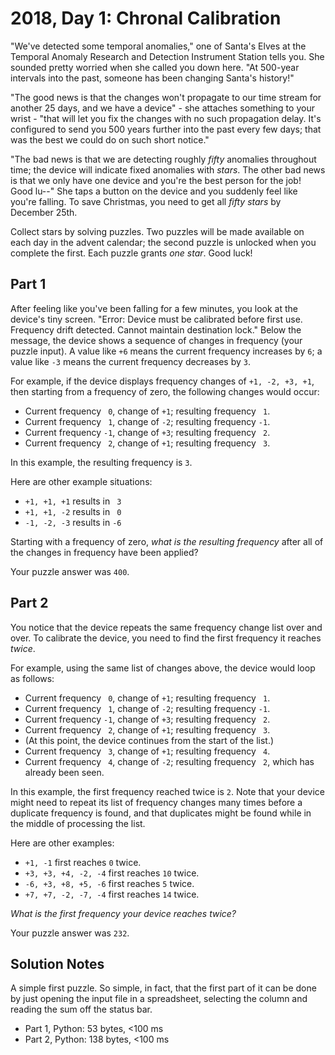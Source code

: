 # 2018, Day 1: Chronal Calibration

"We've detected some temporal anomalies," one of Santa's Elves at the Temporal Anomaly Research and Detection Instrument Station tells you. She sounded pretty worried when she called you down here. "At 500-year intervals into the past, someone has been changing Santa's history!"

"The good news is that the changes won't propagate to our time stream for another 25 days, and we have a device" - she attaches something to your wrist - "that will let you fix the changes with no such propagation delay. It's configured to send you 500 years further into the past every few days; that was the best we could do on such short notice."

"The bad news is that we are detecting roughly _fifty_ anomalies throughout time; the device will indicate fixed anomalies with _stars_. The other bad news is that we only have one device and you're the best person for the job! Good lu--" She taps a button on the device and you suddenly feel like you're falling. To save Christmas, you need to get all _fifty stars_ by December 25th.

Collect stars by solving puzzles. Two puzzles will be made available on each day in the advent calendar; the second puzzle is unlocked when you complete the first. Each puzzle grants _one star_. Good luck!

## Part 1

After feeling like you've been falling for a few minutes, you look at the device's tiny screen. "Error: Device must be calibrated before first use. Frequency drift detected. Cannot maintain destination lock." Below the message, the device shows a sequence of changes in frequency (your puzzle input). A value like `+6` means the current frequency increases by `6`; a value like `-3` means the current frequency decreases by `3`.

For example, if the device displays frequency changes of `+1, -2, +3, +1`, then starting from a frequency of zero, the following changes would occur:

*   Current frequency ` 0`, change of `+1`; resulting frequency ` 1`.
*   Current frequency ` 1`, change of `-2`; resulting frequency `-1`.
*   Current frequency `-1`, change of `+3`; resulting frequency ` 2`.
*   Current frequency ` 2`, change of `+1`; resulting frequency ` 3`.

In this example, the resulting frequency is `3`.

Here are other example situations:

*   `+1, +1, +1` results in ` 3`
*   `+1, +1, -2` results in ` 0`
*   `-1, -2, -3` results in `-6`

Starting with a frequency of zero, _what is the resulting frequency_ after all of the changes in frequency have been applied?

Your puzzle answer was `400`.

## Part 2

You notice that the device repeats the same frequency change list over and over. To calibrate the device, you need to find the first frequency it reaches _twice_.

For example, using the same list of changes above, the device would loop as follows:

*   Current frequency ` 0`, change of `+1`; resulting frequency ` 1`.
*   Current frequency ` 1`, change of `-2`; resulting frequency `-1`.
*   Current frequency `-1`, change of `+3`; resulting frequency ` 2`.
*   Current frequency ` 2`, change of `+1`; resulting frequency ` 3`.
*   (At this point, the device continues from the start of the list.)
*   Current frequency ` 3`, change of `+1`; resulting frequency ` 4`.
*   Current frequency ` 4`, change of `-2`; resulting frequency ` 2`, which has already been seen.

In this example, the first frequency reached twice is `2`. Note that your device might need to repeat its list of frequency changes many times before a duplicate frequency is found, and that duplicates might be found while in the middle of processing the list.

Here are other examples:

*   `+1, -1` first reaches `0` twice.
*   `+3, +3, +4, -2, -4` first reaches `10` twice.
*   `-6, +3, +8, +5, -6` first reaches `5` twice.
*   `+7, +7, -2, -7, -4` first reaches `14` twice.

_What is the first frequency your device reaches twice?_

Your puzzle answer was `232`.


## Solution Notes

A simple first puzzle. So simple, in fact, that the first part of it can be done by just opening the input file in a spreadsheet, selecting the column and reading the sum off the status bar.

* Part 1, Python: 53 bytes, <100 ms
* Part 2, Python: 138 bytes, <100 ms
